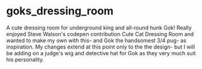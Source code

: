 # goks_dressing_room
A cute dressing room for underground king and all-round hunk Gok! Really enjoyed Steve Walson's codepen contribution Cute Cat Dressing Room and wanted to make my own with this- and Gok the handsomest 3/4 pug- as inspiration. My changes extend at this point only to the the design- but I will be adding on a judge's wig and detective hat for Gok as they very much suit his personality. 
